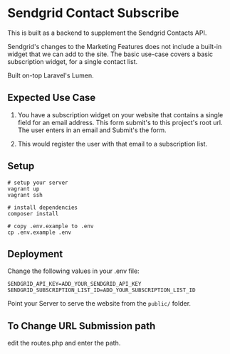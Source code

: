 Sendgrid Contact Subscribe
==========================

This is built as a backend to supplement the Sendgrid Contacts API.

Sendgrid's changes to the Marketing Features does not include a built-in widget
that we can add to the site. The basic use-case covers a basic subscription widget, for a single contact list.

Built on-top Laravel's Lumen.

Expected Use Case
-----------------

1. You have a subscription widget on your website that contains a single field for an email address. This form submit's to this project's root url.
The user enters in an email and Submit's the form.

2. This would register the user with that email to a subscription list.


Setup
-----

    # setup your server
    vagrant up
    vagrant ssh

    # install dependencies
    composer install

    # copy .env.example to .env
    cp .env.example .env



Deployment
----------

Change the following values in your .env file:

    SENDGRID_API_KEY=ADD_YOUR_SENDGRID_API_KEY
    SENDGRID_SUBSCRIPTION_LIST_ID=ADD_YOUR_SUBSCRIPTION_LIST_ID

Point your Server to serve the website from the `public/` folder.



To Change URL Submission path
-----------------------------

edit the routes.php and enter the path.